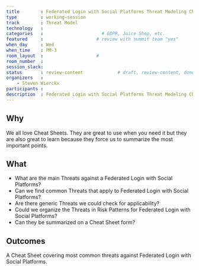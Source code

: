 ```yaml
---
title        : Federated Login with Social Platforms Threat Modeling Cheat Sheet
type         : working-session
track        : Threat Model
technology   :
categories   :                      # GDPR, Juice Shop, etc.
featured     :                    # review with summit team "yes"
when_day     : Wed
when_time    : PM-3
room_layout  :                    #
room_number  :
session_slack:
status       : review-content             # draft, review-content, done
organizers   :
    - Steven Wierckx
participants :
description  : Federated Login with Social Platforms Threat Modeling Cheat Sheet
---
```


## Why

We all love Cheat Sheets. They are great to use when you need it but they are also great to learn because they force us to summarize the most important points.


## What

 - What are the main Threats against a Federated Login with Social Platforms?
 - Can we find common Threats that apply to Federated Login with Social Platforms?
 - Are there generic Threats we could check for applicability?
 - Could we organize the Threats in Risk Patterns for Federated Login with Social Platforms?
 - Can they be summarized on a Cheat Sheet form?

## Outcomes

A Cheat Sheet covering most common threats against Federated Login with Social Platforms.

